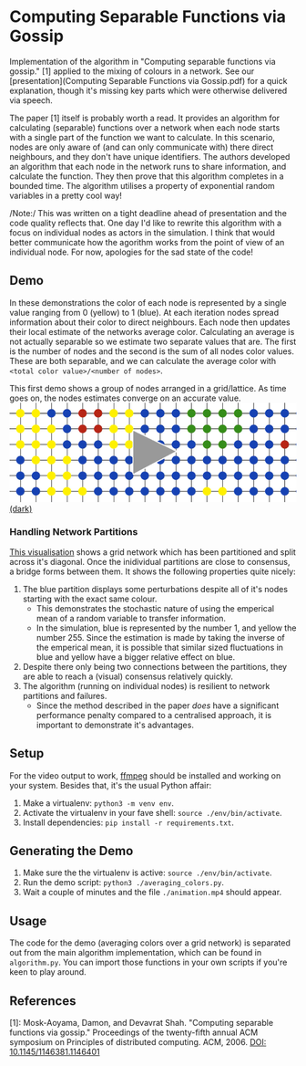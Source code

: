 # Computing Separable Functions via Gossip

Implementation of the algorithm in "Computing separable functions via gossip." [1] applied to the mixing of colours in a network. See our [presentation](Computing Separable Functions via Gossip.pdf) for a quick explanation, though it's missing key parts which were otherwise delivered via speech.

The paper [1] itself is probably worth a read. It provides an algorithm for calculating (separable) functions over a network when each node starts with a single part of the function we want to calculate. In this scenario, nodes are only aware of (and can only communicate with) there direct neighbours, and they don't have unique identifiers. The authors developed an algorithm that each node in the network runs to share information, and calculate the function. They then prove that this algorithm completes in a bounded time. The algorithm utilises a property of exponential random variables in a pretty cool way!

/Note:/ This was written on a tight deadline ahead of presentation and the code quality reflects that. One day I'd like to rewrite this algorithm with a focus on individual nodes as actors in the simulation. I think that would better communicate how the agorithm works from the point of view of an individual node. For now, apologies for the sad state of the code!

## Demo

In these demonstrations the color of each node is represented by a single value ranging from 0 (yellow) to 1 (blue). At each iteration nodes spread information about their color to direct neighbours. Each node then updates their local estimate of the networks average color. Calculating an average is not actually separable so we estimate two separate values that are. The first is the number of nodes and the second is the sum of all nodes color values. These are both separable, and we can calculate the average color with `<total color value>/<number of nodes>`. 

This first demo shows a group of nodes arranged in a grid/lattice. As time goes on, the nodes estimates converge on an accurate value. 
[<img src="./demo-image.png">](https://daniel.wilshirejones.com/res/animation_light.mp4)
[(dark)](https://daniel.wilshirejones.com/res/animation_dark.mp4)

### Handling Network Partitions
[This visualisation](https://daniel.wilshirejones.com/res/animation_partitions.mp4) shows a grid network which has been partitioned and split across it's diagonal. Once the inidividual partitions are close to consensus, a bridge forms between them. It shows the following properties quite nicely:
  1. The blue partition displays some perturbations despite all of it's nodes starting with the exact same colour. 
      - This demonstrates the stochastic nature of using the emperical mean of a random variable to transfer information.
      - In the simulation, blue is represented by the number 1, and yellow the number 255. Since the estimation is made by taking the inverse of the emperical mean, it is possible that similar sized fluctuations in blue and yellow have a bigger relative effect on blue.
  2. Despite there only being two connections between the partitions, they are able to reach a (visual) consensus relatively quickly.
  3. The algorithm (running on individual nodes) is resilient to network partitions and failures. 
      - Since the method described in the paper _does_ have a significant performance penalty compared to a centralised approach, it is important to demonstrate it's advantages.
  
## Setup
For the video output to work, [ffmpeg](https://www.ffmpeg.org/) should be installed and working on your system. Besides that, it's the usual Python affair:
  1. Make a virtualenv: `python3 -m venv env`.
  2. Activate the virtualenv in your fave shell: `source ./env/bin/activate`.
  3. Install dependencies: `pip install -r requirements.txt`.

## Generating the Demo
  1. Make sure the the virtualenv is active: `source ./env/bin/activate`.
  2. Run the demo script: `python3 ./averaging_colors.py`.
  3. Wait a couple of minutes and the file `./animation.mp4` should appear.

## Usage
The code for the demo (averaging colors over a grid network) is separated out from the main algorithm implementation, which can be found in `algorithm.py`. You can import those functions in your own scripts if you're keen to play around.

## References

[1]: Mosk-Aoyama, Damon, and Devavrat Shah. "Computing separable functions via gossip." Proceedings of the twenty-fifth annual ACM symposium on Principles of distributed computing. ACM, 2006. [DOI: 10.1145/1146381.1146401](https://scholar.google.com/scholar?q=10.1145%2F1146381.1146401)
